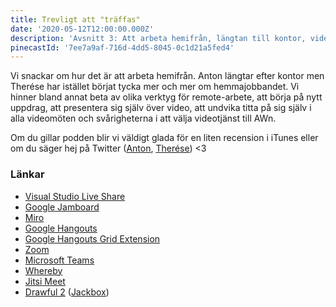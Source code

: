 ```yaml
---
title: Trevligt att "träffas"
date: '2020-05-12T12:00:00.000Z'
description: 'Avsnitt 3: Att arbeta hemifrån, längtan till kontor, videotjänster och video-AWs.'
pinecastId: '7ee7a9af-716d-4dd5-8045-0c1d21a5fed4'
---
```


Vi snackar om hur det är att arbeta hemifrån. Anton längtar efter kontor men Therése har istället börjat tycka mer och mer om hemmajobbandet. Vi hinner bland annat beta av olika verktyg för remote-arbete, att börja på nytt uppdrag, att presentera sig själv över video, att undvika titta på sig själv i alla videomöten och svårigheterna i att välja videotjänst till AWn.

Om du gillar podden blir vi väldigt glada för en liten recension i iTunes eller om du säger hej på Twitter ([Anton](https://twitter.com/Awnton), [Therése](https://twitter.com/tkomstadius)) <3

### Länkar

- [Visual Studio Live Share](https://visualstudio.microsoft.com/services/live-share/)
- [Google Jamboard](https://gsuite.google.com/products/jamboard/)
- [Miro](http://miro.com)
- [Google Hangouts](https://hangouts.google.com/)
- [Google Hangouts Grid Extension](https://chrome.google.com/webstore/detail/google-meet-grid-view/bjkegbgpfgpikgkfidhcihhiflbjgfic)
- [Zoom](https://zoom.us/)
- [Microsoft Teams](https://www.microsoft.com/sv-se/microsoft-365/microsoft-teams/group-chat-software)
- [Whereby](https://whereby.com/)
- [Jitsi Meet](https://meet.jit.si/)
- [Drawful 2](https://www.jackboxgames.com/drawful-two/) ([Jackbox](https://www.jackboxgames.com/))
